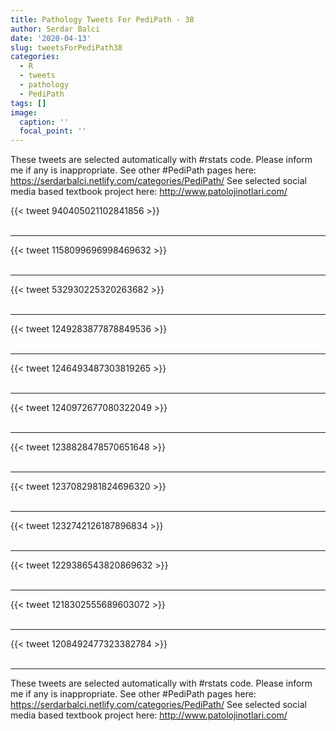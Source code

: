 ```yaml
---
title: Pathology Tweets For PediPath - 38
author: Serdar Balci
date: '2020-04-13'
slug: tweetsForPediPath38
categories:
  - R
  - tweets
  - pathology
  - PediPath
tags: []
image:
  caption: ''
  focal_point: ''
---
```



These tweets are selected automatically with #rstats code. Please inform me if any is inappropriate.
See other #PediPath pages here: https://serdarbalci.netlify.com/categories/PediPath/ 
See selected social media based textbook project here: http://www.patolojinotlari.com/

{{< tweet 940405021102841856 >}}
<br>
<br>
<hr>
{{< tweet 1158099696998469632 >}}
<br>
<br>
<hr>
{{< tweet 532930225320263682 >}}
<br>
<br>
<hr>
{{< tweet 1249283877878849536 >}}
<br>
<br>
<hr>
{{< tweet 1246493487303819265 >}}
<br>
<br>
<hr>
{{< tweet 1240972677080322049 >}}
<br>
<br>
<hr>
{{< tweet 1238828478570651648 >}}
<br>
<br>
<hr>
{{< tweet 1237082981824696320 >}}
<br>
<br>
<hr>
{{< tweet 1232742126187896834 >}}
<br>
<br>
<hr>
{{< tweet 1229386543820869632 >}}
<br>
<br>
<hr>
{{< tweet 1218302555689603072 >}}
<br>
<br>
<hr>
{{< tweet 1208492477323382784 >}}
<br>
<br>
<hr>


These tweets are selected automatically with #rstats code. Please inform me if any is inappropriate.
See other #PediPath pages here: https://serdarbalci.netlify.com/categories/PediPath/ 
See selected social media based textbook project here: http://www.patolojinotlari.com/
